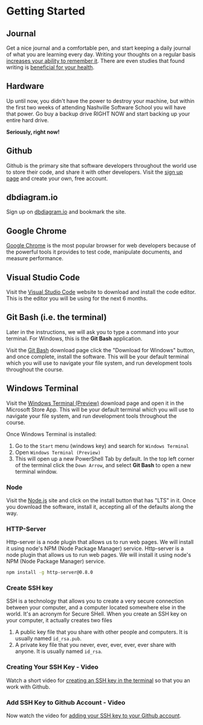 # Getting Started

## Journal

Get a nice journal and a comfortable pen, and start keeping a daily journal of what you are learning every day. Writing your thoughts on a regular basis [increases your ability to remember it](https://www.lifehack.org/articles/featured/writing-and-remembering-why-we-remember-what-we-write.html). There are even studies that found writing is [beneficial for your health](https://www.apa.org/monitor/sep01/keepdiary.aspx).

## Hardware

Up until now, you didn't have the power to destroy your machine, but within the first two weeks of attending Nashville Software School you will have that power. Go buy a backup drive RIGHT NOW and start backing up your entire hard drive.

**Seriously, right now!**

## Github

Github is the primary site that software developers throughout the world use to store their code, and share it with other developers. Visit the [sign up page](https://github.com/join) and create your own, free account.

## dbdiagram.io

Sign up on [dbdiagram.io](https://dbdiagram.io) and bookmark the site.

## Google Chrome

[Google Chrome](https://www.google.com/chrome/browser/desktop/index.html) is the most popular browser for web developers because of the powerful tools it provides to test code, manipulate documents, and measure performance.

## Visual Studio Code

Visit the [Visual Studio Code](https://code.visualstudio.com/) website to download and install the code editor. This is the editor you will be using for the next 6 months.

## Git Bash (i.e. the terminal)

Later in the instructions, we will ask you to type a command into your terminal. For Windows, this is the **Git Bash** application.

Visit the [Git Bash](http://www.git-scm.com/downloads) download page click the "Download for Windows" button, and once complete, install the software. This will be your default terminal which you will use to navigate your file system, and run development tools throughout the course.

## Windows Terminal

Visit the [Windows Terminal (Preview)](https://www.microsoft.com/en-us/p/windows-terminal-preview/9n0dx20hk701?activetab=pivot:overviewtab) download page and open it in the Microsoft Store App. This will be your default terminal which you will use to navigate your file system, and run development tools throughout the course.

Once Windows Terminal is installed:

1. Go to the `Start` menu (windows key) and search for `Windows Terminal`
2. Open `Windows Terminal (Preview)`
3. This will open up a new PowerShell Tab by default. In the top left corner of the terminal click the `Down Arrow`, and select **Git Bash** to open a new terminal window.

### Node

Visit the [Node.js](https://www.nodejs.org) site and click on the install button that has "LTS" in it. Once you download the software, install it, accepting all of the defaults along the way.

### HTTP-Server
Http-server is a node plugin that allows us to run web pages.  We will install it using node's NPM (Node Package Manager) service.	Http-server is a node plugin that allows us to run web pages.  We will install it using node's NPM (Node Package Manager) service.

```sh
npm install -g http-server@0.8.0
```


### Create SSH key

SSH is a technology that allows you to create a very secure connection between your computer, and a computer located somewhere else in the world. It's an acronym for Secure SHell. When you create an SSH key on your computer, it actually creates two files

1. A public key file that you share with other people and computers. It is usually named `id_rsa.pub`.
1. A private key file that you never, ever, ever, ever, ever share with anyone. It is usually named `id_rsa`.

### Creating Your SSH Key - Video

Watch a short video for [creating an SSH key in the terminal](https://youtu.be/znRMcNG9_qQ) so that you an work with Github.

### Add SSH Key to Github Account - Video

Now watch the video for [adding your SSH key to your Github account](https://youtu.be/8hlmIObpMd4).
